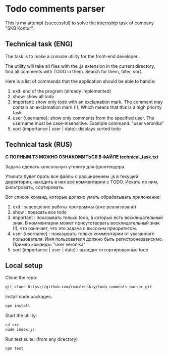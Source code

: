 # Todo comments parser

This is my attempt (successful) to solve the [internship](https://kontur.ru/education/programs/intern/frontend) task of company "SKB Kontur".

## Technical task (ENG)

The task is to make a console utility for the front-end developer.

The utility will take all files with the .js extension in the current directory, find all comments with TODO in them. Search for them, filter, sort.

Here is a list of commands that the application should be able to handle:
1. exit: end of the program (already implemented)
2. show: show all todo
3. important: show only todo with an exclamation mark.
The comment may contain an exclamation mark (!), Which means that this is a high priority task.
4. user {username}: show only comments from the specified user.
The username must be case-insensitive. Example command: "user veronika"
5. sort {importance | user | date}: displays sorted todo

## Technical task (RUS)
**С ПОЛНЫМ ТЗ МОЖНО ОЗНАКОМИТЬСЯ В ФАЙЛЕ [technical_task.txt](./technical_task.txt)**

Задача сделать консольную утилиту для фронтендера.

Утилита будет брать все файлы с расширением .js в текущей директории, находить в них все комментарии с TODO. Искать по ним, фильтровать, сортировать.

Вот список команд, которые должно уметь обрабатывать приложение:
1. exit : завершение работы программы (уже реализовано)
2. show : показать все todo
3. important : показывать только todo, в которых есть восклицательный знак.
В комментарии может присутствовать восклицательный знак (!), что означает, что это задача с высоким приоритетом.
4. user {username} : показывать только комментарии от указанного пользователя.
Имя пользователя должно быть регистронезависимо. Пример команды: "user veronika"
5. sort {importance | user | date} : выводит отсортированные todo 

## Local setup

Clone the repo:

```bash
git clone https://github.com/romalenskiy/todo-comments-parser.git
```

Install node packages:

```bash
npm install
```

Start the utility:

```bash
cd src
node index.js
```

Run test suite:
(from any directory)

```bash
npm test
```